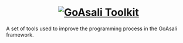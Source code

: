 <a href="https://github.com/abolfazlalz/goasali">
  <h1 align="center">
      <img alt="GoAsali Toolkit" src="https://github.com/abolfazlalz/GoAsaliKit/assets/73333017/428d2182-a63a-434e-8aa5-3192eae7e2f7">
  </h1>
</a>

A set of tools used to improve the programming process in the GoAsali framework.